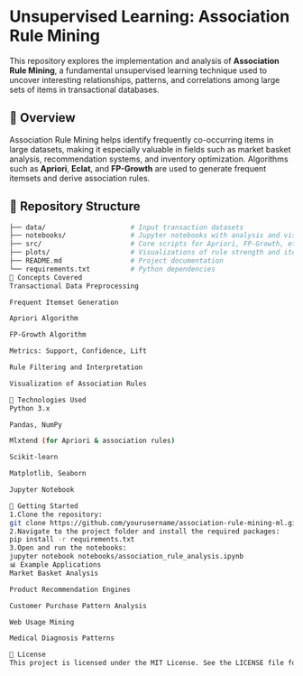 # Unsupervised Learning: Association Rule Mining

This repository explores the implementation and analysis of **Association Rule Mining**, a fundamental unsupervised learning technique used to uncover interesting relationships, patterns, and correlations among large sets of items in transactional databases.

## 📌 Overview

Association Rule Mining helps identify frequently co-occurring items in large datasets, making it especially valuable in fields such as market basket analysis, recommendation systems, and inventory optimization. Algorithms such as **Apriori**, **Eclat**, and **FP-Growth** are used to generate frequent itemsets and derive association rules.

## 📂 Repository Structure

```bash
├── data/                     # Input transaction datasets
├── notebooks/                # Jupyter notebooks with analysis and visualizations
├── src/                      # Core scripts for Apriori, FP-Growth, etc.
├── plots/                    # Visualizations of rule strength and itemsets
├── README.md                 # Project documentation
└── requirements.txt          # Python dependencies
🧠 Concepts Covered
Transactional Data Preprocessing

Frequent Itemset Generation

Apriori Algorithm

FP-Growth Algorithm

Metrics: Support, Confidence, Lift

Rule Filtering and Interpretation

Visualization of Association Rules

🔧 Technologies Used
Python 3.x

Pandas, NumPy

Mlxtend (for Apriori & association rules)

Scikit-learn

Matplotlib, Seaborn

Jupyter Notebook

🚀 Getting Started
1.Clone the repository:
git clone https://github.com/yourusername/association-rule-mining-ml.git
2.Navigate to the project folder and install the required packages:
pip install -r requirements.txt
3.Open and run the notebooks:
jupyter notebook notebooks/association_rule_analysis.ipynb
📊 Example Applications
Market Basket Analysis

Product Recommendation Engines

Customer Purchase Pattern Analysis

Web Usage Mining

Medical Diagnosis Patterns

📝 License
This project is licensed under the MIT License. See the LICENSE file for full details.




